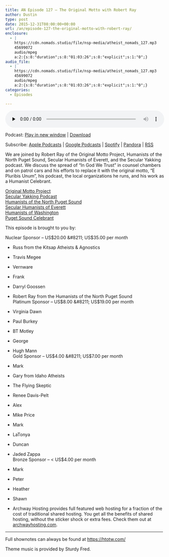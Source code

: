 ```yaml
---
title: AN Episode 127 – The Original Motto with Robert Ray
author: Dustin
type: post
date: 2015-12-31T08:00:00+00:00
url: /an/episode-127-the-original-motto-with-robert-ray/
enclosure:
  - |
    https://cdn.nomads.studio/file/nsp-media/atheist_nomads_127.mp3
    45699072
    audio/mpeg
    a:2:{s:8:"duration";s:8:"01:03:26";s:8:"explicit";s:1:"0";}
audio_file:
  - |
    https://cdn.nomads.studio/file/nsp-media/atheist_nomads_127.mp3
    45699072
    audio/mpeg
    a:2:{s:8:"duration";s:8:"01:03:26";s:8:"explicit";s:1:"0";}
categories:
  - Episodes

---
```

<div itemscope itemtype="http://schema.org/AudioObject">
  <meta itemprop="name" content=" episode 127 &#8211; The Original Motto with Robert Ray" />
  
  <meta itemprop="uploadDate" content="2015-12-31T01:00:00-07:00" />
  
  <meta itemprop="encodingFormat" content="audio/mpeg" />
  
  <meta itemprop="duration" content="PT1H03M26S" />
  
  <meta itemprop="description" content="We are joined by Robert Ray of the Original Motto Project, Humanists of the North Puget Sound, Secular Humanists of Everett, and the Secular Yakking podcast. We discuss the spread of &quot;In God We Trust&quot; in counsel chambers and on patrol cars and his ef..." />
  
  <meta itemprop="contentUrl" content="https://dts.podtrac.com/redirect.mp3/cdn.nomads.studio/file/nsp-media/atheist_nomads_127.mp3" />
  
  <meta itemprop="contentSize" content="43.6" />
  </p> 
  
  <div class="powerpress_player" id="powerpress_player_8384">
    <audio class="wp-audio-shortcode" id="audio-5109-128" preload="none" style="width: 100%;" controls="controls"><source type="audio/mpeg" src="https://dts.podtrac.com/redirect.mp3/cdn.nomads.studio/file/nsp-media/atheist_nomads_127.mp3?_=128" /><a href="https://dts.podtrac.com/redirect.mp3/cdn.nomads.studio/file/nsp-media/atheist_nomads_127.mp3">https://dts.podtrac.com/redirect.mp3/cdn.nomads.studio/file/nsp-media/atheist_nomads_127.mp3</a></audio>
  </div>
</div>

<p class="powerpress_links powerpress_links_mp3">
  Podcast: <a href="https://dts.podtrac.com/redirect.mp3/cdn.nomads.studio/file/nsp-media/atheist_nomads_127.mp3" class="powerpress_link_pinw" target="_blank" title="Play in new window" onclick="return powerpress_pinw('https://htotw.com/?powerpress_pinw=5109-podcast');" rel="nofollow">Play in new window</a> | <a href="https://dts.podtrac.com/redirect.mp3/cdn.nomads.studio/file/nsp-media/atheist_nomads_127.mp3" class="powerpress_link_d" title="Download" rel="nofollow" download="atheist_nomads_127.mp3">Download</a>
</p>

<p class="powerpress_links powerpress_subscribe_links">
  Subscribe: <a href="https://podcasts.apple.com/us/podcast/humanists-take-on-the-world/id530050098?mt=2&ls=1" class="powerpress_link_subscribe powerpress_link_subscribe_itunes" target="_blank" title="Subscribe on Apple Podcasts" rel="nofollow">Apple Podcasts</a> | <a href="https://www.google.com/podcasts?feed=aHR0cDovL2F0aGVpc3Rub21hZHMubGlic3luLmNvbS9yc3M%3D" class="powerpress_link_subscribe powerpress_link_subscribe_googleplay" target="_blank" title="Subscribe on Google Podcasts" rel="nofollow">Google Podcasts</a> | <a href="https://open.spotify.com/show/3LzK2xZGike6Tc1GEMtMbr?si=LieN9SNuTpq96smuaUsH8A" class="powerpress_link_subscribe powerpress_link_subscribe_spotify" target="_blank" title="Subscribe on Spotify" rel="nofollow">Spotify</a> | <a href="https://www.pandora.com/podcast/atheist-nomads/PC:10122?corr=62071012&part=ug" class="powerpress_link_subscribe powerpress_link_subscribe_pandora" target="_blank" title="Subscribe on Pandora" rel="nofollow">Pandora</a> | <a href="https://htotw.com/feed/podcast/" class="powerpress_link_subscribe powerpress_link_subscribe_rss" target="_blank" title="Subscribe via RSS" rel="nofollow">RSS</a>
</p>

We are joined by Robert Ray of the Original Motto Project, Humanists of the North Puget Sound, Secular Humanists of Everett, and the Secular Yakking podcast. We discuss the spread of &#8220;In God We Trust&#8221; in counsel chambers and on patrol cars and his efforts to replace it with the original motto, &#8220;E Pluribis Unum&#8221;, his podcast, the local organizations he runs, and his work as a Humanist Celebrant.

<a href="http://originalmotto.us/" target="_blank" rel="noopener">Original Motto Project</a>  
<a href="http://secularyakking.podbean.com/" target="_blank" rel="noopener">Secular Yakking Podcast</a>  
<a href="http://humanistsnps.org/" target="_blank" rel="noopener">Humanists of the North Puget Sound</a>  
<a href="http://www.meetup.com/secularhumanistsofeverett/" target="_blank" rel="noopener">Secular Humanists of Everett</a>  
<a href="http://humanistsofwashington.org/" target="_blank" rel="noopener">Humanists of Washington</a>  
<a href="http://pugetsoundcelebrant.com/" target="_blank" rel="noopener">Puget Sound Celebrant</a>

This episode is brought to you by:

Nuclear Sponsor &#8211; US$20.00 &#8211; US$35.00 per month  
* Russ from the Kitsap Atheists & Agnostics  
* Travis Megee  
* Vernware  
* Frank  
* Darryl Goossen  
* Robert Ray from the Humanists of the North Puget Sound  
Platinum Sponsor &#8211; US$8.00 &#8211; US$19.00 per month  
* Virginia Dawn  
* Paul Burkey  
* BT Motley  
* George  
* Hugh Mann  
Gold Sponsor &#8211; US$4.00 &#8211; US$7.00 per month  
* Mark  
* Gary from Idaho Atheists  
* The Flying Skeptic  
* Renee Davis-Pelt  
* Alex  
* Mike Price  
* Mark  
* LaTonya  
* Duncan  
* Jaded Zappa  
Bronze Sponsor &#8211; < US$4.00 per month  
* Mark  
* Peter  
* Heather  
* Shawn

* Archway Hosting provides full featured web hosting for a fraction of the cost of traditional shared hosting. You get all the benefits of shared hosting, without the sticker shock or extra fees. Check them out at <a href="http://archwayhosting.com/" target="_blank" rel="noopener">archwayhosting.com</a>.

<hr width="500" />

Full shownotes can always be found at <https://htotw.com/>  

Theme music is provided by Sturdy Fred.